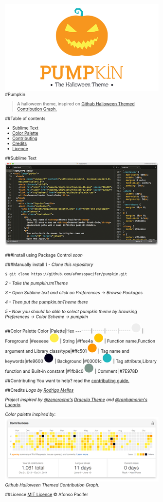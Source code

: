 ![logo](img/logo.png)
#Pumpkin
> A halloween theme, inspired on [Github Halloween Themed Contribution Graph.](#credits)

##Table of contents
- [Sublime Text](#sublime-text)
- [Color Palette](#color-palette)
- [Contributing](#contributing)
- [Credits](#credits)
- [Licence](#licence)

##Sublime Text
![sublime text](img/sublime-text.png)

###Install using Package Control
*soon*

###Manually install
*1 - Clone this repository*

    $ git clone https://github.com/afonsopacifer/pumpkin.git

*2 - Take the pumpkin.tmTheme*

*3 - Open Sublime text and click on Preferences -> Browse Packages*

*4 - Then put the pumpkin.tmTheme there*

*5 - Now you should be able to select pumpkin theme by browsing Preferences -> Color Scheme -> pumpkin*

##Color Palette
Color |Palette|Hex
--------|------|------|------
![eeeeee](img/eeeeee.png) | Foreground |#eeeeee
![ffee4a](img/ffee4a.png) | String |#ffee4a
![ffc501](img/ffc501.png) | Function name,Function argument and Library class/type|#ffc501
![fe9600](img/fe9600.png) | Tag name and keywords|#fe9600
![03001c](img/03001c.png) | Background |#03001c
![1fb8c0](img/1fb8c0.png) | Tag attribute,Library function and Built-in constant |#1fb8c0
![7E978D](img/7E978D.png) | Comment |#7E978D

##Contributing
You want to help? read the [contributing guide.](contributing.md)

##Credits
*Logo by [Rodrigo Mellos](http://rodrigomellos.com/)*

*Project inspired by [@zenorocha's](https://github.com/zenorocha/) [Dracula Theme](https://github.com/zenorocha/dracula-theme) and [@raphamorim's](https://github.com/raphamorim/) [Lucario](https://github.com/raphamorim/lucario).*

*Color palette inspired by:*
![Github Contribution](img/github-contribution.png)
*Github Halloween Themed Contribution Graph.*

##Licence
[MIT Licence](licence.md) © Afonso Pacifer
